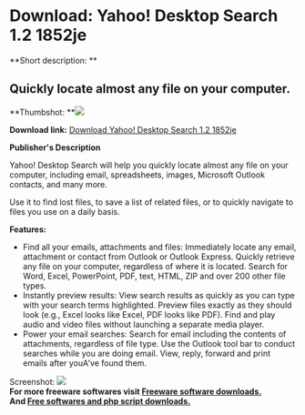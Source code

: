 # Download: Yahoo! Desktop Search 1.2 1852je

**Short description: **

## Quickly locate almost any file on your computer.

  
**Thumbshot: **![](http://www.freewarefiles.com/screenshot/yahoodesktopsearch_md.gif)   
  
**Download link:** [Download Yahoo! Desktop Search 1.2 1852je](http://freesoftwares.boysofts.com/Yahoo-Desktop-Search-je_program_14644.html)  
  

**Publisher's Description**  
  

Yahoo! Desktop Search will help you quickly locate almost any file on your
computer, including email, spreadsheets, images, Microsoft Outlook contacts,
and many more.

Use it to find lost files, to save a list of related files, or to quickly
navigate to files you use on a daily basis.

**Features:**

  * Find all your emails, attachments and files: Immediately locate any email, attachment or contact from Outlook or Outlook Express. Quickly retrieve any file on your computer, regardless of where it is located. Search for Word, Excel, PowerPoint, PDF, text, HTML, ZIP and over 200 other file types. 
  * Instantly preview results: View search results as quickly as you can type with your search terms highlighted. Preview files exactly as they should look (e.g., Excel looks like Excel, PDF looks like PDF). Find and play audio and video files without launching a separate media player. 
  * Power your email searches: Search for email including the contents of attachments, regardless of file type. Use the Outlook tool bar to conduct searches while you are doing email. View, reply, forward and print emails after youA've found them. 

  
  
Screenshot:
![](http://www.freewarefiles.com/screenshot/yahoodesktopsearch.gif)  
**For more freeware softwares visit [Freeware software downloads.](http://freesoftwares.boysofts.com/)**   
**And [Free softwares and php script downloads.](http://www.boysofts.com/)**

